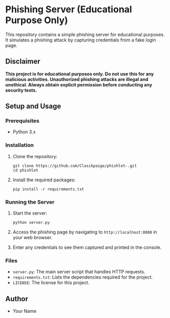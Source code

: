 # Phishing Server (Educational Purpose Only)

This repository contains a simple phishing server for educational purposes. It simulates a phishing attack by capturing credentials from a fake login page.

## Disclaimer
**This project is for educational purposes only. Do not use this for any malicious activities. Unauthorized phishing attacks are illegal and unethical. Always obtain explicit permission before conducting any security tests.**

## Setup and Usage

### Prerequisites
- Python 3.x

### Installation

1. Clone the repository:
    ```
    git clone https://github.com/Clasikpaige/phishlet-.git
    cd phishlet
    ```

2. Install the required packages:
    ```
    pip install -r requirements.txt
    ```

### Running the Server

1. Start the server:
    ```
    python server.py
    ```

2. Access the phishing page by navigating to `http://localhost:8080` in your web browser.

3. Enter any credentials to see them captured and printed in the console.

### Files

- `server.py`: The main server script that handles HTTP requests.
- `requirements.txt`: Lists the dependencies required for the project.
- `LICENSE`: The license for this project.

## Author
- Your Name

